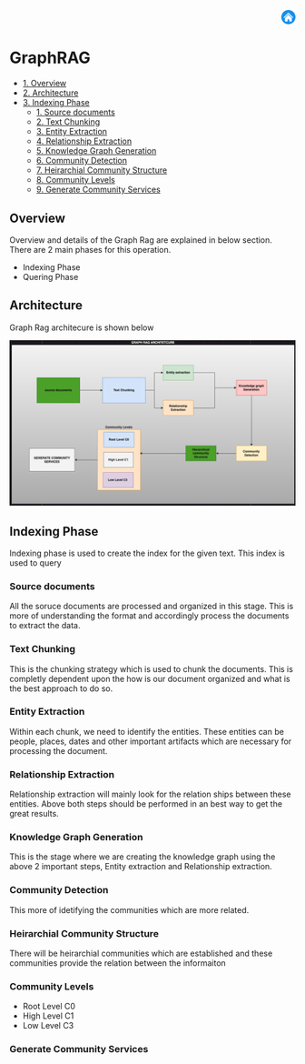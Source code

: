 





<p align="right">
  <a href="https://github.com/viswanath27/rag/blob/main/kg_rag/docs/md_files/main.md">
    <img src="https://github.com/viswanath27/rag/blob/main/kg_rag/docs/images/cho_icon.png" alt="home" style="width:5%;">
  </a>
</p>

# GraphRAG
- [1. Overview](#Overview)
- [2. Architecture](#Architecture)
- [3. Indexing Phase](#Indexing-Phase)
    - [1. Source documents](#Source-documents)
    - [2. Text Chunking](#Text-Chunking)
    - [3. Entity Extraction](#Entity-Extraction)
    - [4. Relationship Extraction](#Relationship-Extraction)
    - [5. Knowledge Graph Generation](#Knowledge-Graph-Generation)
    - [6. Community Detection](#Community-Detection)
    - [7. Heirarchial Community Structure](#Heirarchial-Community-Structure)
    - [8. Community Levels](#Community-Levels)
    - [9. Generate Community Services](#Generate-Community-Services)




## Overview
Overview and details of the Graph Rag are explained in below section. There are 2 main phases for this operation.
* Indexing Phase
* Quering Phase 

## Architecture
Graph Rag architecure is shown below 

![GraphRagArchitecture](https://github.com/viswanath27/rag/blob/main/kg_rag/docs/images/kg_arch.png)

## Indexing Phase
Indexing phase is used to create the index for the given text. This index is used to query

### Source documents
All the soruce documents are processed and organized in this stage. This is more of understanding the format and accordingly process the documents to extract the data.

### Text Chunking 
This is the chunking strategy which is used to chunk the documents. This is completly dependent upon the how is our document organized and what is the best approach to do so.

### Entity Extraction
Within each chunk, we need to identify the entities. These entities can be people, places, dates and other important artifacts which are necessary for processing the document. 

### Relationship Extraction
Relationship extraction will mainly look for the relation ships between these entities. Above both steps should be performed in an best way to get the great results.

### Knowledge Graph Generation
This is the stage where we are creating the knowledge graph using the above 2 important steps, Entity extraction and Relationship extraction. 
### Community Detection
This more of idetifying the communities which are more related. 

### Heirarchial Community Structure 
There will be heirarchial communities which are established and these communities provide the relation between the informaiton 


### Community Levels
* Root Level C0
* High Level C1 
* Low Level C3 

### Generate Community Services 